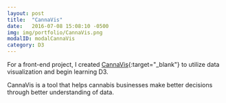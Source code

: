 ```yaml
---
layout: post
title:  "CannaVis"
date:   2016-07-08 15:08:10 -0500
img: img/portfolio/CannaVis.png
modalID: modalCannaVis
category: D3
---
```

For a front-end project, I created [CannaVis][flat-icons-link]{:target="_blank"} to utilize data visualization and begin learning D3.

CannaVis is a tool that helps cannabis businesses make better decisions through better understanding of data.

[flat-icons-link]: https://github.com/dropTheNon/front-end-hackathon
